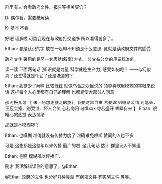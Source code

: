 
群里有人 会看政府文件、报告等相关资讯？

D: 偶尔看，需要被解读

K: 基本 不看

好吧 理解啦 可能我现在与政府打交道多 所以看得就多了。

Ethan: 都是认识的字 放在一起却不知道是什么意思. 这就是读政府文件的感受.

政府文件 采用的是另一套表达(叙事)方式。
公文有公文的用词标准的。

读一读 下面两句话
[知识就是力量
科学就是生产力]
感受如何呢？ 
——似幻似真？还觉得就是个屁？还是洗脑的？

Ethan: 感觉少了解释 比较笼统 就像乌合之众里说的 领导喜欢用模糊的字眼来说话 这样每个人心里都有自己的理解 也都能使大部分人同意

那再换几句
【
来一场想走就走的旅行
我要财富自由
若要嫁 则嫁给爱情
别低头，王冠会掉，别哭泣，坏人会笑
心若向阳 何惧xxx
你若盛开 蝴蝶自来
】
Ethan: 很唯心的感觉 表达情绪

那就是不模糊啰？

Ethan: 也模糊 准确就没有传播力度了 准确难免啰嗦 赞同的人也不多

可是 这些都是这些年以来传播 最广的啦. 这几句话 估计 群里没人不知道

Ethan: 是啊 模糊所以传播广.

刚才 我理解错误你的意思了。@Ethan 

@Ethan 政府的文件  也分好几种类型 有纲领文件 有实施文件 等等。







